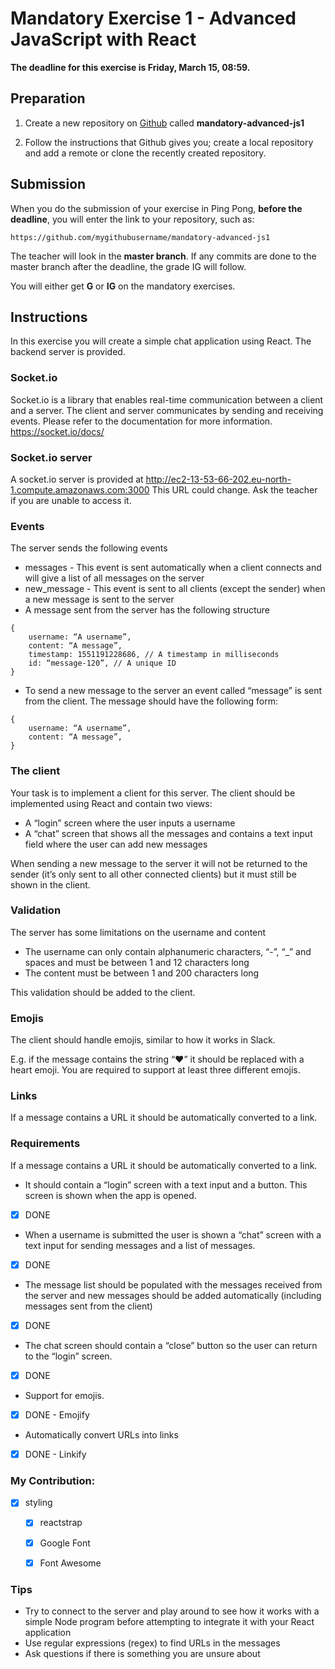 # Mandatory Exercise 1 - Advanced JavaScript with React
**The deadline for this exercise is Friday, March 15, 08:59.**


## Preparation

1. Create a new repository on [Github](github.com) called **mandatory-advanced-js1**

2. Follow the instructions that Github gives you; create a local repository and add a remote or clone
the recently created repository.

## Submission

When you do the submission of your exercise in Ping Pong, **before the deadline**,
you will enter the link to your repository, such as:

```
https://github.com/mygithubusername/mandatory-advanced-js1
```

The teacher will look in the **master branch**. If any commits are done to the master branch after the deadline, the grade IG will follow.

You will either get **G** or **IG** on the mandatory exercises.

## Instructions
In this exercise you will create a simple chat application using React. The backend server is provided.

### Socket.io
Socket.io is a library that enables real-time communication between a client and a server. The client and server communicates by sending and receiving events.
Please refer to the documentation for more information. https://socket.io/docs/

### Socket.io server
A socket.io server is provided at
http://ec2-13-53-66-202.eu-north-1.compute.amazonaws.com:3000
This URL could change. Ask the teacher if you are unable to access it.

### Events
The server sends the following events
* messages - This event is sent automatically when a client connects and will give a list of all messages on the server
* new_message - This event is sent to all clients (except the sender) when a new message is sent to the server
* A message sent from the server has the following structure
```
{
    username: “A username”,
    content: “A message”,
    timestamp: 1551191228686, // A timestamp in milliseconds
    id: “message-120”, // A unique ID
}
```
* To send a new message to the server an event called “message” is sent from the client. The message should have the following form: 
```
{
    username: “A username”,
    content: “A message”,
}
```
### The client
Your task is to implement a client for this server. The client should be implemented using React and contain two views:

* A “login” screen where the user inputs a username
* A “chat” screen that shows all the messages and contains a text input field where the user can add new messages

When sending a new message to the server it will not be returned to the sender (it’s only
sent to all other connected clients) but it must still be shown in the client.

### Validation
The server has some limitations on the username and content

* The username can only contain alphanumeric characters, “-”, “_” and spaces and must be between 1 and 12 characters long
* The content must be between 1 and 200 characters long

This validation should be added to the client.

### Emojis
The client should handle emojis, similar to how it works in Slack.

E.g. if the message contains the string “:heart:” it should be replaced with a heart emoji. You are required to support at least three different emojis.

### Links
If a message contains a URL it should be automatically converted to a link.

### Requirements
If a message contains a URL it should be automatically converted to a link.

* It should contain a “login” screen with a text input and a button. This screen is shown when the app is opened. 
- [x] DONE
   
* When a username is submitted the user is shown a “chat” screen with a text input for sending messages and a list of messages.
- [x]  DONE

* The message list should be populated with the messages received from the server and new messages should be added automatically (including messages sent from the client) 
- [x]  DONE

* The chat screen should contain a “close” button so the user can return to the “login” screen. 
- [x]  DONE

* Support for emojis. 
- [x]  DONE - Emojify

* Automatically convert URLs into links 
- [x] DONE - Linkify

### My Contribution:
 
- [x] styling
    - [x]  reactstrap
    - [x]  Google Font
    - [x]  Font Awesome


### Tips
* Try to connect to the server and play around to see how it works with a simple Node program before attempting to integrate it with your React application
* Use regular expressions (regex) to find URLs in the messages
* Ask questions if there is something you are unsure about


